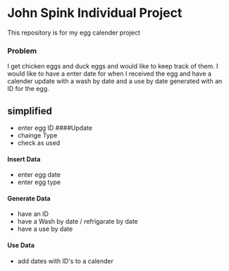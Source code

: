 # John Spink Individual Project

This repository is for my egg calender project 

### Problem 

I get chicken eggs and duck eggs and would like to keep track of them.
I would like to have a enter date for when I received the egg and have a calender update with a wash by date and a use by date generated with an ID for the egg.

## simplified 

* enter egg ID 
####Update 
* chainge Type 
* check as used 
#### Insert Data
* enter egg date
* enter egg type
#### Generate Data
* have an ID  
* have a Wash by date / refrigarate by date
* have a use by date
#### Use Data
* add dates with ID's to a calender
    